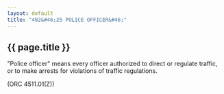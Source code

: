 ```yaml
---
layout: default 
title: "402&#46;25 POLICE OFFICER&#46;"
---
```


{{ page.title }}
----------------

"Police officer" means every officer authorized to direct or regulate
traffic, or to make arrests for violations of traffic regulations.

(ORC 4511.01(Z))
